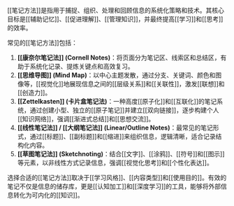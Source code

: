 [[笔记方法]]是指用于捕捉、组织、处理和回顾信息的系统化策略和技术。其核心目标是[[辅助记忆]]、[[促进理解]]、[[管理知识]]，并最终提高[[学习]]和[[思考]]的效率。

常见的[[笔记方法]]包括：

1.  **[[康奈尔笔记法]] (Cornell Notes)**：将页面分为笔记区、线索区和总结区，有助于系统化记录、提炼关键点和高效复习。
2.  **[[思维导图]] (Mind Map)**：以中心主题发散，通过分支、关键词、颜色和图像等，[[视觉化]]地展现信息之间的[[层级关系]]和[[关联性]]，激发[[联想]]和[[创造力]]。
3.  **[[Zettelkasten]] (卡片盒笔记法)**：一种高度[[原子化]]和[[互联化]]的笔记系统，通过创建小型、独立的[[原子笔记]]并建立[[双向链接]]，逐步构建个人[[知识网络]]，强调[[渐进式总结]]和[[思想交流]]。
4.  **[[线性笔记法]] / [[大纲笔记法]] (Linear/Outline Notes)**：最常见的笔记形式，通过[[标题]]、[[副标题]]和[[缩进]]来组织信息，逻辑清晰，适合记录结构化内容。
5.  **[[草图笔记法]] (Sketchnoting)**：结合[[文字]]、[[涂鸦]]、[[符号]]和[[图示]]等元素，以非线性方式记录信息，强调[[视觉化思考]]和[[个性化表达]]。

选择合适的[[笔记方法]]取决于[[学习风格]]、[[内容类型]]和[[使用目的]]。有效的笔记不仅是信息的储存库，更是[[认知加工]]和[[深度学习]]的工具，能够将外部信息转化为可内化的[[知识]]。